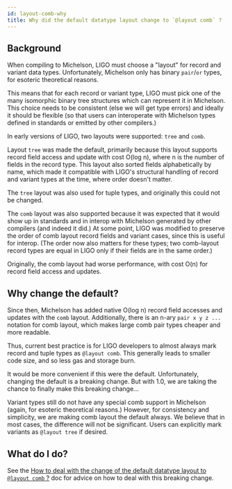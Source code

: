 ```yaml
---
id: layout-comb-why
title: Why did the default datatype layout change to `@layout comb` ?
---
```


## Background

When compiling to Michelson, LIGO must choose a "layout" for record
and variant data types. Unfortunately, Michelson only has binary
`pair`/`or` types, for esoteric theoretical reasons.

This means that for each record or variant type, LIGO must pick one of
the many isomorphic binary tree structures which can represent it in
Michelson. This choice needs to be consistent (else we will get type
errors) and ideally it should be flexible (so that users can
interoperate with Michelson types defined in standards or emitted by
other compilers.)

In early versions of LIGO, two layouts were supported: `tree` and
`comb`.

Layout `tree` was made the default, primarily because this layout
supports record field access and update with cost O(log n), where n is
the number of fields in the record type. This layout also sorted
fields alphabetically by name, which made it compatible with LIGO's
structural handling of record and variant types at the time, where
order doesn't matter.

The `tree` layout was also used for tuple types, and originally this
could not be changed.

The `comb` layout was also supported because it was expected that it
would show up in standards and in interop with Michelson generated by
other compilers (and indeed it did.) At some point, LIGO was modified
to preserve the order of comb layout record fields and variant cases,
since this is useful for interop. (The order now also matters for
these types; two comb-layout record types are equal in LIGO only if
their fields are in the same order.)

Originally, the comb layout had worse performance, with cost O(n) for
record field access and updates.

## Why change the default?

Since then, Michelson has added native O(log n) record field accesses
and updates with the `comb` layout. Additionally, there is an n-ary
`pair x y z ...` notation for comb layout, which makes large comb pair
types cheaper and more readable.

Thus, current best practice is for LIGO developers to almost always
mark record and tuple types as `@layout comb`. This generally leads to
smaller code size, and so less gas and storage burn.

It would be more convenient if this were the default. Unfortunately,
changing the default is a breaking change. But with 1.0, we are taking
the chance to finally make this breaking change...

Variant types still do not have any special comb support in Michelson
(again, for esoteric theoretical reasons.) However, for consistency
and simplicity, we are making comb layout the default always. We
believe that in most cases, the difference will not be
significant. Users can explicitly mark variants as `@layout tree` if
desired.

## What do I do?

See the [How to deal with the change of the default datatype layout to
`@layout comb` ?](layout-comb-how.md) doc for advice on how to deal
with this breaking change.

<!-- updated use of entry -->